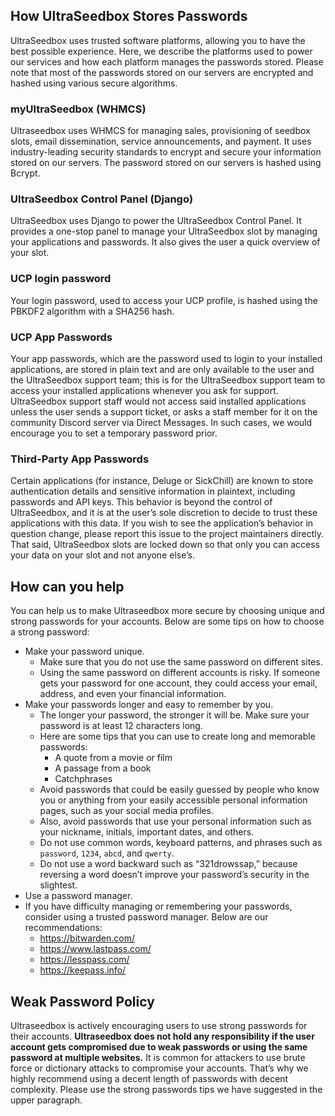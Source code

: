 ## How UltraSeedbox Stores Passwords

UltraSeedbox uses trusted software platforms, allowing you to have the best possible experience. Here, we describe the platforms used to power our services and how each platform manages the passwords stored. Please note that most of the passwords stored on our servers are encrypted and hashed using various secure algorithms.

### myUltraSeedbox (WHMCS)

Ultraseedbox uses WHMCS for managing sales, provisioning of seedbox slots, email dissemination, service announcements, and payment. It uses industry-leading security standards to encrypt and secure your information stored on our servers. The password stored on our servers is hashed using Bcrypt.

### UltraSeedbox Control Panel (Django)

UltraSeedbox uses Django to power the UltraSeedbox Control Panel. It provides a one-stop panel to manage your UltraSeedbox slot by managing your applications and passwords. It also gives the user a quick overview of your slot.

### UCP login password

Your login password, used to access your UCP profile, is hashed using the PBKDF2 algorithm with a SHA256 hash.

### UCP App Passwords

Your app passwords, which are the password used to login to your installed applications, are stored in plain text and are only available to the user and the UltraSeedbox support team; this is for the UltraSeedbox support team to access your installed applications whenever you ask for support. UltraSeedbox support staff would not access said installed applications unless the user sends a support ticket, or asks a staff member for it on the community Discord server via Direct Messages. In such cases, we would encourage you to set a temporary password prior.

### Third-Party App Passwords

Certain applications (for instance, Deluge or SickChill) are known to store authentication details and sensitive information in plaintext, including passwords and API keys. This behavior is beyond the control of UltraSeedbox, and it is at the user’s sole discretion to decide to trust these applications with this data. If you wish to see the application’s behavior in question change, please report this issue to the project maintainers directly. That said, UltraSeedbox slots are locked down so that only you can access your data on your slot and not anyone else’s.

## How can you help

You can help us to make Ultraseedbox more secure by choosing unique and strong passwords for your accounts. Below are some tips on how to choose a strong password:

* Make your password unique.
  * Make sure that you do not use the same password on different sites.
  * Using the same password on different accounts is risky. If someone gets your password for one account, they could access your email, address, and even your financial information.
* Make your passwords longer and easy to remember by you.
  * The longer your password, the stronger it will be. Make sure your password is at least 12 characters long.
  * Here are some tips that you can use to create long and memorable passwords:
    * A quote from a movie or film
    * A passage from a book
    * Catchphrases
  * Avoid passwords that could be easily guessed by people who know you or anything from your easily accessible personal information pages, such as your social media profiles.
  * Also, avoid passwords that use your personal information such as your nickname, initials, important dates, and others.
  * Do not use common words, keyboard patterns, and phrases such as `password`, `1234`, `abcd`, and `qwerty`.
  * Do not use a word backward such as “321drowssap,” because reversing a word doesn’t improve your password’s security in the slightest.
* Use a password manager.
* If you have difficulty managing or remembering your passwords, consider using a trusted password manager. Below are our recommendations:
  * https://bitwarden.com/
  * https://www.lastpass.com/
  * https://lesspass.com/
  * https://keepass.info/

## Weak Password Policy

Ultraseedbox is actively encouraging users to use strong passwords for their accounts. **Ultraseedbox does not hold any responsibility if the user account gets compromised due to weak passwords or using the same password at multiple websites.** It is common for attackers to use brute force or dictionary attacks to compromise your accounts. That’s why we highly recommend using a decent length of passwords with decent complexity. Please use the strong passwords tips we have suggested in the upper paragraph.